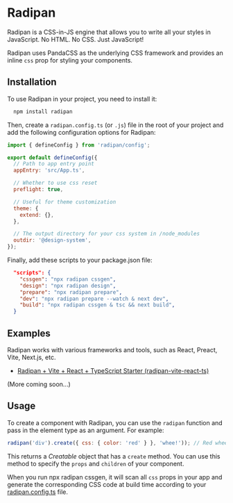 # Radipan

Radipan is a CSS-in-JS engine that allows you to write all your styles in JavaScript. No HTML. No CSS. Just JavaScript!

Radipan uses PandaCSS as the underlying CSS framework and provides an inline `css` prop for styling your components.

## Installation

To use Radipan in your project, you need to install it:

```sh
  npm install radipan
```

Then, create a `radipan.config.ts` (or `.js`) file in the root of your project and add the following configuration options for Radipan:

```javascript
import { defineConfig } from 'radipan/config';

export default defineConfig({
  // Path to app entry point
  appEntry: 'src/App.ts',

  // Whether to use css reset
  preflight: true,

  // Useful for theme customization
  theme: {
    extend: {},
  },

  // The output directory for your css system in /node_modules
  outdir: '@design-system',
});

```

Finally, add these scripts to your package.json file:

```json
  "scripts": {
    "cssgen": "npx radipan cssgen",
    "design": "npx radipan design",
    "prepare": "npx radipan prepare",
    "dev": "npx radipan prepare --watch & next dev",
    "build": "npx radipan cssgen & tsc && next build",
  }
```

## Examples

Radipan works with various frameworks and tools, such as React, Preact, Vite, Next.js, etc.

- [Radipan + Vite + React + TypeScript Starter (radipan-vite-react-ts)](https://github.com/yumin-chen/radipan-vite-react-ts)

(More coming soon...)

## Usage

To create a component with Radipan, you can use the `radipan` function and pass in the element type as an argument. For example:

```javascript
radipan('div').create({ css: { color: 'red' } }, 'whee!')); // Red whee!
```

This returns a *Creatable* object that has a `create` method. You can use this method to specify the `props` and `children` of your component.

When you run npx radipan cssgen, it will scan all `css` props in your app and generate the corresponding CSS code at build time according to your [radipan.config.ts](/radipan.config.ts) file.
